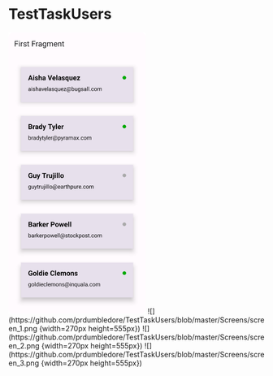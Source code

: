 # TestTaskUsers

<img src="https://github.com/prdumbledore/TestTaskUsers/blob/master/Screens/screen_1.png" width="270" height="555">
![](https://github.com/prdumbledore/TestTaskUsers/blob/master/Screens/screen_1.png  {width=270px height=555px})
![](https://github.com/prdumbledore/TestTaskUsers/blob/master/Screens/screen_2.png  {width=270px height=555px})
![](https://github.com/prdumbledore/TestTaskUsers/blob/master/Screens/screen_3.png  {width=270px height=555px})
